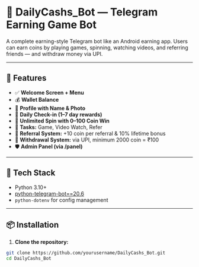 # 💸 DailyCashs_Bot — Telegram Earning Game Bot

A complete earning-style Telegram bot like an Android earning app. Users can earn coins by playing games, spinning, watching videos, and referring friends — and withdraw money via UPI.

---

## 🚀 Features

- ✅ **Welcome Screen + Menu**
- 💰 **Wallet Balance**
- 👤 **Profile with Name & Photo**
- 📅 **Daily Check-in (1–7 day rewards)**
- 🎯 **Unlimited Spin with 0–100 Coin Win**
- 🧩 **Tasks:** Game, Video Watch, Refer
- 👥 **Referral System:** +10 coin per referral & 10% lifetime bonus
- 💸 **Withdrawal System:** via UPI, minimum 2000 coin = ₹100
- 🛡 **Admin Panel (via /panel)**

---

## 🧠 Tech Stack

- Python 3.10+
- [python-telegram-bot==20.6](https://github.com/python-telegram-bot/python-telegram-bot)
- `python-dotenv` for config management

---

## 📦 Installation

1. **Clone the repository:**
```bash
git clone https://github.com/yourusername/DailyCashs_Bot.git
cd DailyCashs_Bot

